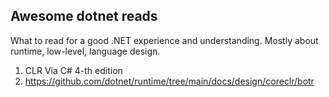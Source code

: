 ## Awesome dotnet reads
What to read for a good .NET experience and understanding. Mostly about runtime, low-level, language design.


1. CLR Via C# 4-th edition
2. https://github.com/dotnet/runtime/tree/main/docs/design/coreclr/botr
